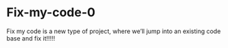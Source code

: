 # Fix-my-code-0
Fix my code is a new type of project, where we’ll jump into an existing code base and fix it!!!!!
